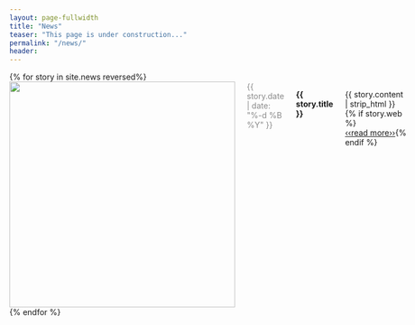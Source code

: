 ```yaml
---
layout: page-fullwidth
title: "News"
teaser: "This page is under construction..."
permalink: "/news/"
header:
---
```


<div>
	{% for story in site.news reversed%}
        <div class="medium-4 columns">
            <img src="/news/{{ story.date | date: '%Y-%m-%d' }}.jpg" width="400px">        
            <div style="color: #8A8A8A">{{ story.date | date: "%-d %B %Y" }}</div>
            <p><strong>{{ story.title }}</strong></p>
            <p>
              {{ story.content | strip_html }}
              {% if story.web %}
              <a href="{{ story.web['url'] }}" {% if story.web['external'] == "true" %}target="_blank"{% endif %} style="white-space: nowrap;">&lsaquo;&lsaquo;read more&rsaquo;&rsaquo;</a>{% endif %}
            </p>
        </div>
	{% endfor %}
</div>
